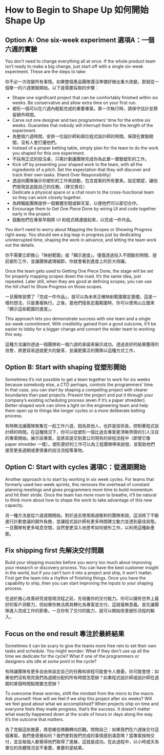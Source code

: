 # How to Begin to Shape Up 如何開始 Shape Up

## Option A: One six-week experiment 選項A：一個六週的實驗

You don’t need to change everything all at once. If the whole product team isn’t ready to make a big change, just start off with a single six-week experiment. These are the steps to take:

你不必一次改變所有事情。如果整個產品團隊還沒準備好做出重大改變，那就從一個單一的六週實驗開始。以下是需要採取的步驟：

- Shape one significant project that can be comfortably finished within six weeks. Be conservative and allow extra time on your first run.
- 塑形一個可以在六週內輕鬆完成的重要專案。第一次執行時，請保守估計並預留額外時間。
- Carve out one designer and two programmers’ time for the entire six weeks. Guarantee that nobody will interrupt them for the length of the experiment.
- 為整個六週時間，安排一位設計師和兩位程式設計師的時間。保證在實驗期間，沒有人會打擾他們。
- Instead of a proper betting table, simply plan for the team to do the work you shaped for this one experiment.
- 不採用正式的投注桌，只需計劃讓團隊完成你為此單一實驗塑形的工作。
- Kick off by presenting your shaped work to the team, with all the ingredients of a pitch. Set the expectation that they will discover and track their own tasks. (Hand Over Responsibility)
- 透過向團隊展示你塑形的工作來啟動，包含提案的所有要素。設定期望，讓他們發現並追蹤自己的任務。（移交責任）
- Dedicate a physical space or a chat room to the cross-functional team so they can work closely together.
- 為跨職能團隊提供一個實體空間或聊天室，以便他們可以密切合作。
- Encourage them to Get One Piece Done by wiring UI and code together early in the project.
- 鼓勵他們在專案早期將 UI 和程式碼連接起來，以完成一件作品。

You don’t need to worry about Mapping the Scopes or Showing Progress right away. You should see a big leap in progress just by dedicating uninterrupted time, shaping the work in advance, and letting the team work out the details.

你不需要立即擔心「映射範圍」或「顯示進度」。僅僅透過投入不間斷的時間、提前塑形工作，並讓團隊處理細節，你就會看到進度上的巨大飛躍。

Once the team gets used to Getting One Piece Done, the stage will be set for properly mapping scopes down the road. It’s the same idea, just repeated. Later still, when they are good at defining scopes, you can use the hill chart to Show Progress on those scopes.

一旦團隊習慣了「完成一件作品」，就可以為未來正確映射範圍奠定基礎。這是一樣的想法，只是重複執行。之後，當他們擅長定義範圍時，你可以使用山丘圖來「顯示這些範圍的進度」。

This approach lets you demonstrate success with one team and a single six-week commitment. With credibility gained from a good outcome, it’ll be easier to lobby for a bigger change and convert the wider team to working this way.

這種方法讓你透過一個團隊和一個六週的承諾來展示成功。透過良好的結果獲得的信譽，將更容易遊說更大的變革，並讓更廣泛的團隊以這種方式工作。

## Option B: Start with shaping 從塑形開始

Sometimes it’s not possible to get a team together to work for six weeks because somebody else, a CTO perhaps, controls the programmers’ time. In that case, you can start by shaping a compelling project with clearer boundaries than past projects. Present the project and put it through your company’s existing scheduling process (even if it’s a paper shredder). Better-shaped work can shine a light on the engineering team and help them open up to things like longer cycles or a more deliberate betting process.

有時無法讓團隊聚集在一起工作六週，因為其他人，也許是技術長，控制著程式設計師的時間。在這種情況下，你可以從塑形一個比過去專案更清晰界限的引人注目的專案開始。展示該專案，並將其提交到貴公司現有的排程流程中（即使它像 paper shredder 一樣）。塑形更好的工作可以為工程團隊帶來啟發，並幫助他們接受更長週期或更慎重的投注流程等事物。

## Option C: Start with cycles 選項C：從週期開始

Another approach is to start by working in six week cycles. For teams that formerly used two-week sprints, this removes the overhead of constant planning meetings and gives programmers more time to build momentum and hit their stride. Once the team has more room to breathe, it’ll be natural to think more about how to shape the work to take advantage of this new capacity.

另一種方法是從六週週期開始。對於過去使用兩週衝刺的團隊來說，這消除了不斷進行計劃會議的額外負擔，並讓程式設計師有更多時間建立動力並達到最佳狀態。一旦團隊有更多喘息空間，自然會更深入地思考如何塑形工作，以利用這種新產能。

## Fix shipping first 先解決交付問題

Build your shipping muscles before you worry too much about improving your research or discovery process. You can have the best customer insight in the world, but if you can’t turn it into a project and ship, it won’t matter. First get the team into a rhythm of finishing things. Once you have the capability to ship, then you can start improving the inputs to your shaping process.

在過於擔心改善研究或發現流程之前，先培養你的交付能力。你可以擁有世界上最好的客戶洞察力，但如果你無法將其轉化為專案並交付，這就毫無意義。首先讓團隊進入完成工作的節奏。一旦你有了交付的能力，就可以開始改善塑形流程的輸入。

## Focus on the end result 專注於最終結果

Sometimes it can be scary to give the teams more free rein to set their own tasks and schedule. You might wonder: What if they don’t use up all the time we dedicate for the cycle? What if one of the programmers or designers sits idle at some point in the cycle?

有時讓團隊有更多自由來設定自己的任務和排程可能會令人擔憂。你可能會想：如果他們沒有用完我們為週期分配的所有時間怎麼辦？如果程式設計師或設計師在週期的某個時間點閒置怎麼辦？

To overcome these worries, shift the mindset from the micro to the macro. Ask yourself: How will we feel if we ship this project after six weeks? Will we feel good about what we accomplished? When projects ship on time and everyone feels they made progress, that’s the success. It doesn’t matter what exactly happened down at the scale of hours or days along the way. It’s the outcome that matters.

為了克服這些擔憂，將思維從微觀轉向巨觀。問問自己：如果我們在六週後交付這個專案，我們會感覺如何？我們會對我們完成的事情感到滿意嗎？當專案按時交付，並且每個人都覺得他們取得了進展，這就是成功。在此過程中，以小時或天為單位的具體情況並不重要。重要的是結果。

